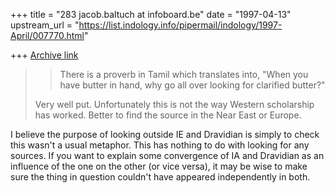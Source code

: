 +++
title = "283 jacob.baltuch at infoboard.be"
date = "1997-04-13"
upstream_url = "https://list.indology.info/pipermail/indology/1997-April/007770.html"

+++
[Archive link](https://list.indology.info/pipermail/indology/1997-April/007770.html)

>> There is a
>> proverb in Tamil which translates into, "When you have butter in hand,
>> why go all over looking for clarified butter?"
>
>Very well put.  Unfortunately this is not the way Western scholarship
>has worked.  Better to find the source in the Near East or Europe.

I believe the purpose of looking outside IE and Dravidian is simply
to check this wasn't a usual metaphor. This has nothing to do with
looking for any sources. If you want to explain some convergence of
IA and Dravidian as an influence of the one on the other (or vice versa),
it may be wise to make sure the thing in question couldn't have appeared
independently in both.






